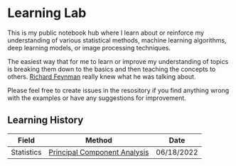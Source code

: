 # Learning Lab
This is my public notebook hub where I learn about or reinforce my understanding of various statistical methods, machine learning algorithms, deep learning models, or image processing techniques.

The easiest way that for me to learn or improve my understanding of topics is breaking them down to the basics and then teaching the concepts to others. [Richard Feynman](https://www.colorado.edu/artssciences-advising/resource-library/life-skills/the-feynman-technique-in-academic-coaching) really knew what he was talking about.

Please feel free to create issues in the resository if you find anything wrong with the examples or have any suggestions for improvement.


## Learning History

| Field | Method | Date |
| ----- | ------ | ---- | 
| Statistics | [Principal Component Analysis](pca/pca.ipynb) | 06/18/2022 |
